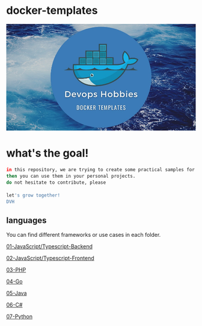 # docker-templates
![Devops Hobbies Docker Templates](DevopsHobbiesDockerTemplates.jpg)
# what's the goal!
```sh
in this repository, we are trying to create some practical samples for each language.
then you can use them in your personal projects. 
do not hesitate to contribute, please

let's grow together!
DVH
```






## languages 
You can find different frameworks or use cases in each folder.
<!-- [number-language-framework or environment](link to repo) -->

[01-JavaScript/Typescript-Backend](01-JavaScript-Typescript-Backend/README.md)

[02-JavaScript/Typescript-Frontend](02-JavaScript-Typescript-Frontend/README.md)

[03-PHP](03-PHP/)

[04-Go](04-GO/)

[05-Java](05-JAVA/)

[06-C#](06-C%23/)

[07-Python](07-Python)

